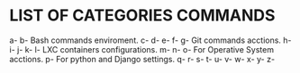 # LIST OF CATEGORIES COMMANDS
a- 
b- Bash commands enviroment.
c-
d-
e-
f-
g- Git commands acctions.
h-
i-
j-
k-
l- LXC containers configurations.
m-
n-
o- For Operative System acctions.
p- For python and Django settings.
q-
r-
s-
t-
u-
v-
w-
x-
y-
z-
